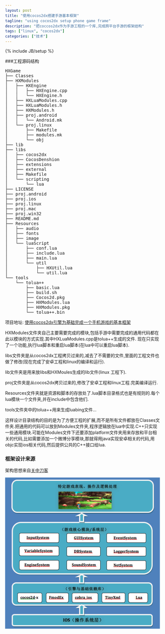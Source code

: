 ```yaml
---
layout: post
title: "使用cocos2dx搭建手游基本框架"
tagline: "using cocos2dx setup phone game frame"
description: "把coccos2dx作为手游工程的一个库,完成跨平台手游的框架结构"
tags: ["linux", "cocos2dx"]
categories: ["技术"]
---
```

{% include JB/setup %}

###工程源码结构
<pre class="prettyprint lang-bsh">
HXGame
├── Classes
├── HXModules
│   ├── HXEngine
│   │   ├── HXEngine.cpp
│   │   └── HXEngine.h
│   ├── HXLuaModules.cpp
│   ├── HXLuaModules.h
│   ├── HXModules.h
│   ├── proj.android
│   │   └── Android.mk
│   └── proj.linux
│       ├── Makefile
│       ├── modules.mk
│       └── obj
├── lib
├── libs
│   ├── cocos2dx
│   ├── CocosDenshion
│   ├── extensions
│   ├── external
│   ├── Makefile
│   └── scripting
│       └── lua
├── LICENSE
├── proj.android
├── proj.ios
├── proj.linux
├── proj.mac
├── proj.win32
├── README.md
├── Resources
│   ├── audio
│   ├── fonts
│   ├── image
│   └── luaScript
│       ├── conf.lua
│       ├── include.lua
│       ├── main.lua
│       └── util
│           ├── HXUtil.lua
│           └── util.lua
└── tools
    └── tolua++
        ├── basic.lua
        ├── build.sh
        ├── Cocos2d.pkg
        ├── HXModules.lua
        ├── HXModules.pkg
        └── tolua++.bin
</pre>

项目地址: [使用cocos2dx引擎为基础完成一个手机游戏的基本框架][]

HXModules文件夹自己主要需要完成的模块,包括手游中需要完成的通用代码都在此以模块的方式实现.其中HXLuaModules.cpp是tolua++生成的文件. 现在只实现了一个功能,执行lua脚本和重启lua脚本(在lua中可以重启lua脚本).

libs文件夹是从cocos2dx工程拷贝过来的,减去了不需要的文件,里面的工程文件也做了修改(现在完成了安卓工程和linux的编译和运行).

lib文件夹是用来放libs和HXMoules生成的lib文件(linux 工程下).

proj文件夹是从cocos2dx拷贝过来的,修改了安卓工程和linux工程.完美编译运行.

Resources文件夹就是资源和脚本的存放处了.lua脚本目录格式也是有规则的.每个lua模块一个文件夹,并在include中包含他们.

tools文件夹中的tolua++用来生成luabing文件...

这样设计目录结构的目的是为了方便工程的扩展,而不是所有文件都放在Classes文件夹.把通用的代码可以放到Modules文件夹,程序逻辑放在lua中实现.C++只实现一些通用模块.可能在Modules文件下还要添加platform文件夹用来存放和平台相关的代码,比如需要添加一个微博分享模块,那就得用java实现安卓相关的代码,用objc实现ios相关代码,然后提供公共的C++接口给lua.

### 框架设计来源

架构思想来自[关中刀客][]

<img src="/assets/media/2013-09-30-original-cocos2dx-game-frame.1.jpg" alt="Sanjose" class="img-center">

[关中刀客]:http://guan-zhong-dao-ke.blog.163.com/blog/static/465446372012031114657379/
[使用cocos2dx引擎为基础完成一个手机游戏的基本框架]:https://github.com/hanxi/HXGame
